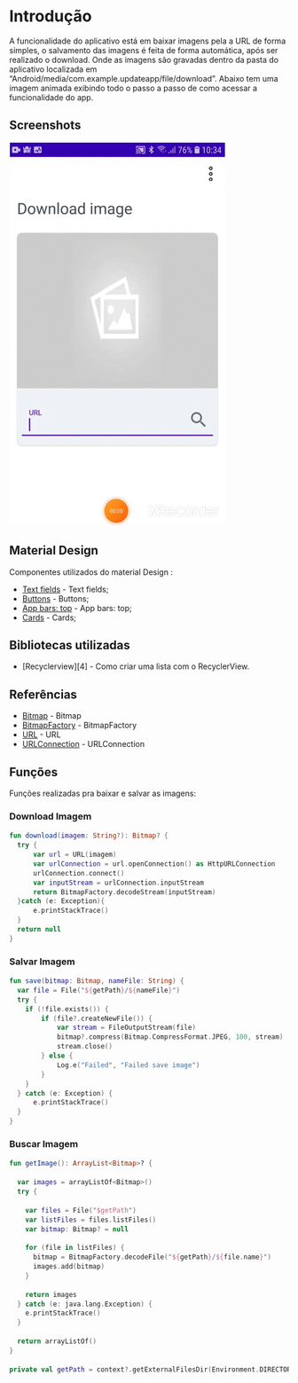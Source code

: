 # Introdução

A funcionalidade do aplicativo está em baixar imagens pela a URL de forma simples, o salvamento das imagens é feita de forma automática, após ser realizado o download. Onde as imagens são gravadas dentro da pasta do aplicativo localizada em “Android/media/com.example.updateapp/file/download”.
Abaixo tem uma imagem animada exibindo todo o passo a passo de como acessar a funcionalidade do app.

## Screenshots

![image1](screenshots/image_animada.gif "Gif animado")

## Material Design

Componentes utilizados do material Design :

- [Text fields][0] - Text fields;
- [Buttons][1] - Buttons;
- [App bars: top][2] - App bars: top;
- [Cards][3] - Cards;

[0]: https://material.io/components/text-fields
[1]: https://material.io/components/buttons
[2]: https://material.io/components/app-bars-top
[3]: https://material.io/components/cards

## Bibliotecas utilizadas

- [Recyclerview][4] - Como criar uma lista com o RecyclerView.

## Referências

- [Bitmap][5] - Bitmap
- [BitmapFactory][6] - BitmapFactory
- [URL][7] - URL
- [URLConnection][8] - URLConnection

[5]: https://developer.android.com/reference/android/graphics/Bitmap
[6]: https://developer.android.com/reference/android/graphics/BitmapFactory
[7]: https://developer.android.com/reference/java/net/URL
[8]: https://developer.android.com/reference/java/net/URLConnection

## Funções

Funções realizadas pra baixar e salvar as imagens:

### Download Imagem

```kotlin
fun download(imagem: String?): Bitmap? {
  try {
      var url = URL(imagem)
      var urlConnection = url.openConnection() as HttpURLConnection
      urlConnection.connect()
      var inputStream = urlConnection.inputStream
      return BitmapFactory.decodeStream(inputStream)
  }catch (e: Exception){
      e.printStackTrace()
  }
  return null
}
```

### Salvar Imagem

```kotlin
fun save(bitmap: Bitmap, nameFile: String) {
  var file = File("${getPath}/${nameFile}")
  try {
    if (!file.exists()) {
        if (file?.createNewFile()) {
            var stream = FileOutputStream(file)
            bitmap?.compress(Bitmap.CompressFormat.JPEG, 100, stream)
            stream.close()
        } else {
            Log.e("Failed", "Failed save image")
        }
    }
  } catch (e: Exception) {
      e.printStackTrace()
  }
}

```

### Buscar Imagem

```kotlin
fun getImage(): ArrayList<Bitmap>? {

  var images = arrayListOf<Bitmap>()
  try {

    var files = File("$getPath")
    var listFiles = files.listFiles()
    var bitmap: Bitmap? = null

    for (file in listFiles) {
      bitmap = BitmapFactory.decodeFile("${getPath}/${file.name}")
      images.add(bitmap)
    }

    return images
  } catch (e: java.lang.Exception) {
    e.printStackTrace()
  }

  return arrayListOf()
}

private val getPath = context?.getExternalFilesDir(Environment.DIRECTORY_DOWNLOADS)


```
